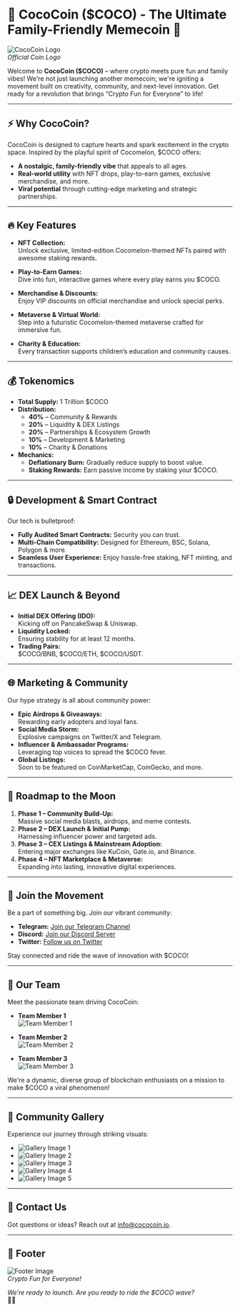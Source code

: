 # 🚀 CocoCoin ($COCO) - The Ultimate Family-Friendly Memecoin 🚀

![CocoCoin Logo](https://raw.githubusercontent.com/CocoMelonLabs/.github/refs/heads/main/profile/cocomelon/IMG_2387.png)  
*Official Coin Logo*

Welcome to **CocoCoin ($COCO)** – where crypto meets pure fun and family vibes! We're not just launching another memecoin; we're igniting a movement built on creativity, community, and next-level innovation. Get ready for a revolution that brings “Crypto Fun for Everyone” to life!

---

## ⚡️ Why CocoCoin?

CocoCoin is designed to capture hearts and spark excitement in the crypto space. Inspired by the playful spirit of Cocomelon, $COCO offers:
- **A nostalgic, family-friendly vibe** that appeals to all ages.
- **Real-world utility** with NFT drops, play-to-earn games, exclusive merchandise, and more.
- **Viral potential** through cutting-edge marketing and strategic partnerships.

---

## 🔥 Key Features

- **NFT Collection:**  
  Unlock exclusive, limited-edition Cocomelon-themed NFTs paired with awesome staking rewards.
  
- **Play-to-Earn Games:**  
  Dive into fun, interactive games where every play earns you $COCO.
  
- **Merchandise & Discounts:**  
  Enjoy VIP discounts on official merchandise and unlock special perks.
  
- **Metaverse & Virtual World:**  
  Step into a futuristic Cocomelon-themed metaverse crafted for immersive fun.
  
- **Charity & Education:**  
  Every transaction supports children’s education and community causes.

---

## 💰 Tokenomics

- **Total Supply:** 1 Trillion $COCO  
- **Distribution:**
  - **40%** – Community & Rewards
  - **20%** – Liquidity & DEX Listings
  - **20%** – Partnerships & Ecosystem Growth
  - **10%** – Development & Marketing
  - **10%** – Charity & Donations
- **Mechanics:**
  - **Deflationary Burn:** Gradually reduce supply to boost value.
  - **Staking Rewards:** Earn passive income by staking your $COCO.

---

## 🔒 Development & Smart Contract

Our tech is bulletproof:
- **Fully Audited Smart Contracts:** Security you can trust.
- **Multi-Chain Compatibility:** Designed for Ethereum, BSC, Solana, Polygon & more.
- **Seamless User Experience:** Enjoy hassle-free staking, NFT minting, and transactions.

---

## 📈 DEX Launch & Beyond

- **Initial DEX Offering (IDO):**  
  Kicking off on PancakeSwap & Uniswap.
- **Liquidity Locked:**  
  Ensuring stability for at least 12 months.
- **Trading Pairs:**  
  $COCO/BNB, $COCO/ETH, $COCO/USDT.

---

## 🌐 Marketing & Community

Our hype strategy is all about community power:
- **Epic Airdrops & Giveaways:**  
  Rewarding early adopters and loyal fans.
- **Social Media Storm:**  
  Explosive campaigns on Twitter/X and Telegram.
- **Influencer & Ambassador Programs:**  
  Leveraging top voices to spread the $COCO fever.
- **Global Listings:**  
  Soon to be featured on CoinMarketCap, CoinGecko, and more.

---

## 🚀 Roadmap to the Moon

1. **Phase 1 – Community Build-Up:**  
   Massive social media blasts, airdrops, and meme contests.
2. **Phase 2 – DEX Launch & Initial Pump:**  
   Harnessing influencer power and targeted ads.
3. **Phase 3 – CEX Listings & Mainstream Adoption:**  
   Entering major exchanges like KuCoin, Gate.io, and Binance.
4. **Phase 4 – NFT Marketplace & Metaverse:**  
   Expanding into lasting, innovative digital experiences.

---

## 🤝 Join the Movement

Be a part of something big. Join our vibrant community:
- **Telegram:** [Join our Telegram Channel](https://t.me/CocoMelonLabs)
- **Discord:** [Join our Discord Server](#)
- **Twitter:** [Follow us on Twitter](#)

Stay connected and ride the wave of innovation with $COCO!

---

## 👥 Our Team

Meet the passionate team driving CocoCoin:

- **Team Member 1**  
  ![Team Member 1](https://raw.githubusercontent.com/CocoMelonLabs/.github/refs/heads/main/profile/cocomelon/IMG_2391.png)
  
- **Team Member 2**  
  ![Team Member 2](https://raw.githubusercontent.com/CocoMelonLabs/.github/refs/heads/main/profile/cocomelon/IMG_2390.png)
  
- **Team Member 3**  
  ![Team Member 3](https://raw.githubusercontent.com/CocoMelonLabs/.github/refs/heads/main/profile/cocomelon/IMG_2395.png)

We're a dynamic, diverse group of blockchain enthusiasts on a mission to make $COCO a viral phenomenon!

---

## 📸 Community Gallery

Experience our journey through striking visuals:

- ![Gallery Image 1](https://raw.githubusercontent.com/CocoMelonLabs/.github/refs/heads/main/profile/cocomelon/IMG_2389.png)
- ![Gallery Image 2](https://raw.githubusercontent.com/CocoMelonLabs/.github/refs/heads/main/profile/cocomelon/IMG_2393.png)
- ![Gallery Image 3](https://raw.githubusercontent.com/CocoMelonLabs/.github/refs/heads/main/profile/cocomelon/IMG_2366.png)
- ![Gallery Image 4](https://raw.githubusercontent.com/CocoMelonLabs/.github/refs/heads/main/profile/cocomelon/IMG_2327.png)
- ![Gallery Image 5](https://raw.githubusercontent.com/CocoMelonLabs/.github/refs/heads/main/profile/cocomelon/IMG_2392.png)

---

## 📣 Contact Us

Got questions or ideas? Reach out at [info@cococoin.io](mailto:info@cococoin.io).

---

## 🏁 Footer

![Footer Image](https://raw.githubusercontent.com/CocoMelonLabs/.github/refs/heads/main/profile/cocomelon/IMG_2388.png)  
*Crypto Fun for Everyone!*

*We’re ready to launch. Are you ready to ride the $COCO wave?*  
🌊🚀
